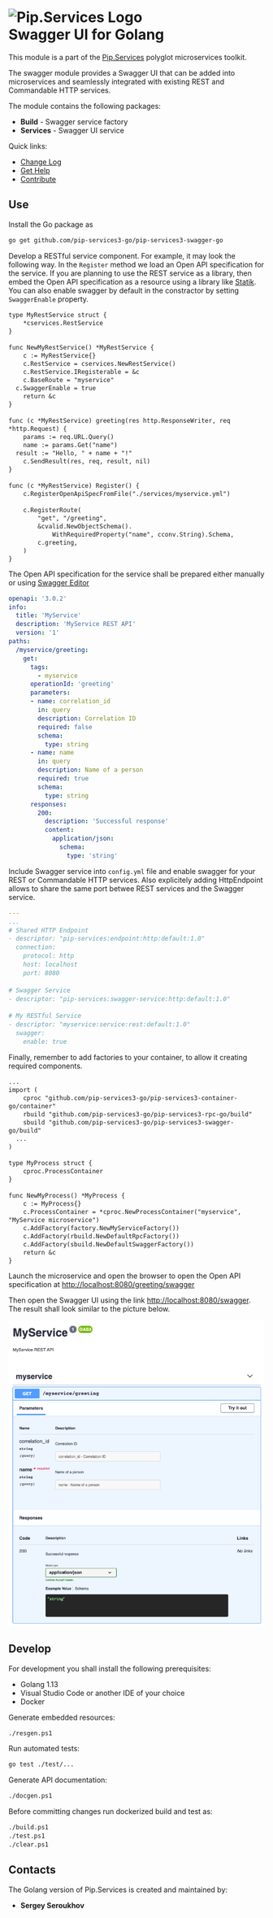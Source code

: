 # <img src="https://uploads-ssl.webflow.com/5ea5d3315186cf5ec60c3ee4/5edf1c94ce4c859f2b188094_logo.svg" alt="Pip.Services Logo" width="200"> <br/> Swagger UI for Golang

This module is a part of the [Pip.Services](http://pipservices.org) polyglot microservices toolkit.

The swagger module provides a Swagger UI that can be added into microservices and seamlessly integrated with existing REST and Commandable HTTP services.

The module contains the following packages:
- **Build** - Swagger service factory
- **Services** - Swagger UI service

<a name="links"></a> Quick links:

* [Change Log](CHANGELOG.md)
* [Get Help](https://www.pipservices.org/community/help)
* [Contribute](https://www.pipservices.org/community/contribute)


## Use

Install the Go package as
```bash
go get github.com/pip-services3-go/pip-services3-swagger-go
```

Develop a RESTful service component. For example, it may look the following way.
In the `Register` method we load an Open API specification for the service.
If you are planning to use the REST service as a library, then embed the Open API specification
as a resource using a library like [Statik](https://github.com/rakyll/statik).
You can also enable swagger by default in the constractor by setting `SwaggerEnable` property.
```golang
type MyRestService struct {
	*cservices.RestService
}

func NewMyRestService() *MyRestService {
	c := MyRestService{}
	c.RestService = cservices.NewRestService()
	c.RestService.IRegisterable = &c
	c.BaseRoute = "myservice"
  c.SwaggerEnable = true
	return &c
}

func (c *MyRestService) greeting(res http.ResponseWriter, req *http.Request) {
	params := req.URL.Query()
	name := params.Get("name")
  result := "Hello, " + name + "!"
	c.SendResult(res, req, result, nil)
}

func (c *MyRestService) Register() {
	c.RegisterOpenApiSpecFromFile("./services/myservice.yml")

	c.RegisterRoute(
		"get", "/greeting",
		&cvalid.NewObjectSchema().
			WithRequiredProperty("name", cconv.String).Schema,
		c.greeting,
	)
}
```

The Open API specification for the service shall be prepared either manually
or using [Swagger Editor](https://editor.swagger.io/)
```yaml
openapi: '3.0.2'
info:
  title: 'MyService'
  description: 'MyService REST API'
  version: '1'
paths:
  /myservice/greeting:
    get:
      tags:
        - myservice
      operationId: 'greeting'
      parameters:
      - name: correlation_id
        in: query
        description: Correlation ID
        required: false
        schema:
          type: string
      - name: name
        in: query
        description: Name of a person
        required: true
        schema:
          type: string
      responses:
        200:
          description: 'Successful response'
          content:
            application/json:
              schema:
                type: 'string'
```

Include Swagger service into `config.yml` file and enable swagger for your REST or Commandable HTTP services.
Also explicitely adding HttpEndpoint allows to share the same port betwee REST services and the Swagger service.
```yaml
---
...
# Shared HTTP Endpoint
- descriptor: "pip-services:endpoint:http:default:1.0"
  connection:
    protocol: http
    host: localhost
    port: 8080

# Swagger Service
- descriptor: "pip-services:swagger-service:http:default:1.0"

# My RESTful Service
- descriptor: "myservice:service:rest:default:1.0"
  swagger:
    enable: true
```

Finally, remember to add factories to your container, to allow it creating required components.
```golang
...
import (
	cproc "github.com/pip-services3-go/pip-services3-container-go/container"
	rbuild "github.com/pip-services3-go/pip-services3-rpc-go/build"
	sbuild "github.com/pip-services3-go/pip-services3-swagger-go/build"
  ...
)

type MyProcess struct {
	cproc.ProcessContainer
}

func NewMyProcess() *MyProcess {
	c := MyProcess{}
	c.ProcessContainer = *cproc.NewProcessContainer("myservice", "MyService microservice")
	c.AddFactory(factory.NewMyServiceFactory())
	c.AddFactory(rbuild.NewDefaultRpcFactory())
	c.AddFactory(sbuild.NewDefaultSwaggerFactory())
	return &c
}
```

Launch the microservice and open the browser to open the Open API specification at
[http://localhost:8080/greeting/swagger](http://localhost:8080/greeting/swagger)

Then open the Swagger UI using the link [http://localhost:8080/swagger](http://localhost:8080/swagger).
The result shall look similar to the picture below.

<img src="swagger-ui.png"/>

## Develop

For development you shall install the following prerequisites:
* Golang 1.13
* Visual Studio Code or another IDE of your choice
* Docker

Generate embedded resources:
```bash
./resgen.ps1
```

Run automated tests:
```bash
go test ./test/...
```

Generate API documentation:
```bash
./docgen.ps1
```

Before committing changes run dockerized build and test as:
```bash
./build.ps1
./test.ps1
./clear.ps1
```

## Contacts

The Golang version of Pip.Services is created and maintained by:
- **Sergey Seroukhov**
